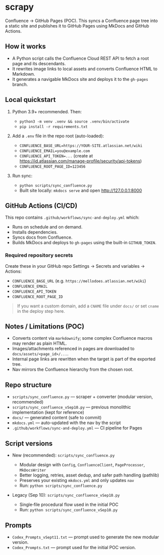 # scrapy

Confluence → GitHub Pages (POC). This syncs a Confluence page tree into a static site and publishes it to GitHub Pages using MkDocs and GitHub Actions.

## How it works
- A Python script calls the Confluence Cloud REST API to fetch a root page and its descendants.
- It rewrites image links to local assets and converts Confluence HTML to Markdown.
- It generates a navigable MkDocs site and deploys it to the `gh-pages` branch.

## Local quickstart
1. Python 3.9+ recommended. Then:
   - `python3 -m venv .venv && source .venv/bin/activate`
   - `pip install -r requirements.txt`

2. Add a `.env` file in the repo root (auto-loaded):
   - `CONFLUENCE_BASE_URL=https://YOUR-SITE.atlassian.net/wiki`
   - `CONFLUENCE_EMAIL=you@example.com`
   - `CONFLUENCE_API_TOKEN=...` (create at https://id.atlassian.com/manage-profile/security/api-tokens)
   - `CONFLUENCE_ROOT_PAGE_ID=123456`

3. Run sync:
   - `python scripts/sync_confluence.py`
   - Built site locally: `mkdocs serve` and open http://127.0.0.1:8000

## GitHub Actions (CI/CD)
This repo contains `.github/workflows/sync-and-deploy.yml` which:
- Runs on schedule and on demand.
- Installs dependencies.
- Syncs docs from Confluence.
- Builds MkDocs and deploys to `gh-pages` using the built-in `GITHUB_TOKEN`.

### Required repository secrets
Create these in your GitHub repo Settings → Secrets and variables → Actions:
- `CONFLUENCE_BASE_URL` (e.g. `https://mellodoes.atlassian.net/wiki`)
- `CONFLUENCE_EMAIL`
- `CONFLUENCE_API_TOKEN`
- `CONFLUENCE_ROOT_PAGE_ID`

> If you want a custom domain, add a `CNAME` file under `docs/` or set `cname` in the deploy step here.

## Notes / Limitations (POC)
- Converts content via `markdownify`; some complex Confluence macros may render as plain HTML.
- Images/attachments referenced in pages are downloaded to `docs/assets/<page_id>/...`.
- Internal page links are rewritten when the target is part of the exported tree.
- Nav mirrors the Confluence hierarchy from the chosen root.

## Repo structure
- `scripts/sync_confluence.py` — scraper + converter (modular version, recommended)
- `scripts/sync_confluence_vSep10.py` — previous monolithic implementation (kept for reference)
- `docs/` — generated content (safe to commit)
- `mkdocs.yml` — auto-updated with the nav by the script
- `.github/workflows/sync-and-deploy.yml` — CI pipeline for Pages

## Script versions
- New (recommended): `scripts/sync_confluence.py`
  - Modular design with `Config`, `ConfluenceClient`, `PageProcessor`, `MkDocsWriter`
  - Better logging, retries, asset dedup, and safer path handling (pathlib)
  - Preserves your existing `mkdocs.yml` and only updates `nav`
  - Run: `python scripts/sync_confluence.py`

- Legacy (Sep 10): `scripts/sync_confluence_vSep10.py`
  - Single‑file procedural flow used in the initial POC
  - Run: `python scripts/sync_confluence_vSep10.py`

## Prompts
- `Codex_Prompts_vSept11.txt` — prompt used to generate the new modular version.
- `Codex_Prompts.txt` — prompt used for the initial POC version.
